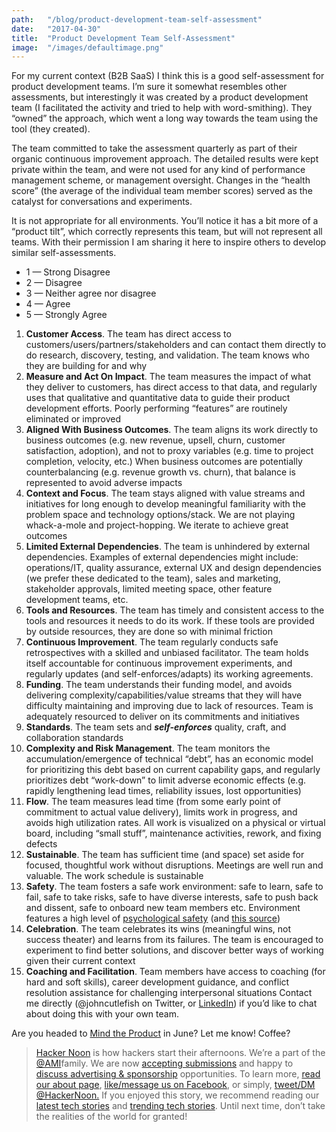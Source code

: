 ```yaml
---
path:	"/blog/product-development-team-self-assessment"
date:	"2017-04-30"
title:	"Product Development Team Self-Assessment"
image:	"/images/defaultimage.png"
---
```


For my current context (B2B SaaS) I think this is a good self-assessment for product development teams. I’m sure it somewhat resembles other assessments, but interestingly it was created by a product development team (I facilitated the activity and tried to help with word-smithing). They “owned” the approach, which went a long way towards the team using the tool (they created).

The team committed to take the assessment quarterly as part of their organic continuous improvement approach. The detailed results were kept private within the team, and were not used for any kind of performance management scheme, or management oversight. Changes in the “health score” (the average of the individual team member scores) served as the catalyst for conversations and experiments.

It is not appropriate for all environments. You’ll notice it has a bit more of a “product tilt”, which correctly represents this team, but will not represent all teams. With their permission I am sharing it here to inspire others to develop similar self-assessments.

* 1 — Strong Disagree
* 2 — Disagree
* 3 — Neither agree nor disagree
* 4 — Agree
* 5 — Strongly Agree
1. **Customer Access**. The team has direct access to customers/users/partners/stakeholders and can contact them directly to do research, discovery, testing, and validation. The team knows who they are building for and why
2. **Measure and Act On Impact**. The team measures the impact of what they deliver to customers, has direct access to that data, and regularly uses that qualitative and quantitative data to guide their product development efforts. Poorly performing “features” are routinely eliminated or improved
3. **Aligned With Business Outcomes**. The team aligns its work directly to business outcomes (e.g. new revenue, upsell, churn, customer satisfaction, adoption), and not to proxy variables (e.g. time to project completion, velocity, etc.) When business outcomes are potentially counterbalancing (e.g. revenue growth vs. churn), that balance is represented to avoid adverse impacts
4. **Context and Focus**. The team stays aligned with value streams and initiatives for long enough to develop meaningful familiarity with the problem space and technology options/stack. We are not playing whack-a-mole and project-hopping. We iterate to achieve great outcomes
5. **Limited External Dependencies**. The team is unhindered by external dependencies. Examples of external dependencies might include: operations/IT, quality assurance, external UX and design dependencies (we prefer these dedicated to the team), sales and marketing, stakeholder approvals, limited meeting space, other feature development teams, etc.
6. **Tools and Resources**. The team has timely and consistent access to the tools and resources it needs to do its work. If these tools are provided by outside resources, they are done so with minimal friction
7. **Continuous Improvement**. The team regularly conducts safe retrospectives with a skilled and unbiased facilitator. The team holds itself accountable for continuous improvement experiments, and regularly updates (and self-enforces/adapts) its working agreements.
8. **Funding**. The team understands their funding model, and avoids delivering complexity/capabilities/value streams that they will have difficulty maintaining and improving due to lack of resources. Team is adequately resourced to deliver on its commitments and initiatives
9. **Standards**. The team sets and ***self-enforces*** quality, craft, and collaboration standards
10. **Complexity and Risk Management**. The team monitors the accumulation/emergence of technical “debt”, has an economic model for prioritizing this debt based on current capability gaps, and regularly prioritizes debt “work-down” to limit adverse economic effects (e.g. rapidly lengthening lead times, reliability issues, lost opportunities)
11. **Flow**. The team measures lead time (from some early point of commitment to actual value delivery), limits work in progress, and avoids high utilization rates. All work is visualized on a physical or virtual board, including “small stuff”, maintenance activities, rework, and fixing defects
12. **Sustainable**. The team has sufficient time (and space) set aside for focused, thoughtful work without disruptions. Meetings are well run and valuable. The work schedule is sustainable
13. **Safety**. The team fosters a safe work environment: safe to learn, safe to fail, safe to take risks, safe to have diverse interests, safe to push back and dissent, safe to onboard new team members etc. Environment features a high level of [psychological safety](https://en.wikipedia.org/wiki/Psychological_safety) (and [this source](https://rework.withgoogle.com/blog/how-to-foster-psychological-safety/))
14. **Celebration**. The team celebrates its wins (meaningful wins, not success theater) and learns from its failures. The team is encouraged to experiment to find better solutions, and discover better ways of working given their current context
15. **Coaching and Facilitation**. Team members have access to coaching (for hard and soft skills), career development guidance, and conflict resolution assistance for challenging interpersonal situations
Contact me directly (@johncutlefish on Twitter, or [LinkedIn](https://www.linkedin.com/in/johnpcutler/)) if you’d like to chat about doing this with your own team.

Are you headed to [Mind the Product](http://bit.ly/2oYDFnE) in June? Let me know! Coffee?


> [Hacker Noon](http://bit.ly/Hackernoon) is how hackers start their afternoons. We’re a part of the [@AMI](http://bit.ly/atAMIatAMI)family. We are now [accepting submissions](http://bit.ly/hackernoonsubmission) and happy to [discuss advertising & sponsorship](mailto:partners@amipublications.com) opportunities.
> To learn more, [read our about page](https://goo.gl/4ofytp), [like/message us on Facebook](http://bit.ly/HackernoonFB), or simply, [tweet/DM @HackerNoon.](https://goo.gl/k7XYbx)
> If you enjoyed this story, we recommend reading our [latest tech stories](http://bit.ly/hackernoonlatestt) and [trending tech stories](https://hackernoon.com/trending). Until next time, don’t take the realities of the world for granted!